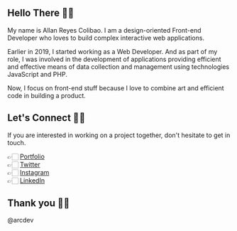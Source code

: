 ## Hello There 👋🏻 

My name is Allan Reyes Colibao. I am a design-oriented Front-end Developer who loves to build complex interactive web applications.

Earlier in 2019, I started working as a Web Developer. And as part of my role, I was involved in the development of applications providing efficient and effective means of data collection and management using technologies JavaScript and PHP.

Now, I focus on front-end stuff because I love to combine art and efficient code in building a product. 

## Let's Connect 🧑🏻 

If you are interested in working on a project together, don't hesitate to get in touch.

👉🏻 [Portfolio](https://arcdev.me)<br/>
👉🏻 [Twitter](https://twitter.com/allancolibao)<br/>
👉🏻 [Instagram](https://www.instagram.com/allancolibao)<br/>
👉🏻 [LinkedIn](https://www.linkedin.com/in/allan-colibao-635902151)<br/>


## Thank you 🙌🏻

@arcdev

